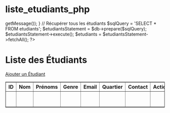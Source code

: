 # liste_etudiants_php
<?php
try {
    $db = new PDO('mysql:host=localhost;dbname=upb_bd_td_techno_web;charset=utf8', 'root', '');
} catch (Exception $e) {
    die('Erreur : ' . $e->getMessage());
}

// Récupérer tous les étudiants
$sqlQuery = 'SELECT * FROM etudiants';
$etudiantsStatement = $db->prepare($sqlQuery);
$etudiantsStatement->execute();
$etudiants = $etudiantsStatement->fetchAll();
?>

<!DOCTYPE html>
<html lang="fr">
<head>
    <meta charset="UTF-8">
    <title>Liste des Étudiants</title>
</head>
<body>
    <h1>Liste des Étudiants</h1>
    <a href="ajout_etudiant.php">Ajouter un Étudiant</a>
    <table border="1">
        <tr>
            <th>ID</th>
            <th>Nom</th>
            <th>Prénoms</th>
            <th>Genre</th>
            <th>Email</th>
            <th>Quartier</th>
            <th>Contact</th>
            <th>Actions</th>
        </tr>
        <?php foreach ($etudiants as $etudiant): ?>
        <tr>
            <td><?php echo $etudiant['id']; ?></td>
            <td><?php echo $etudiant['nom']; ?></td>
            <td><?php echo $etudiant['prenoms']; ?></td>
            <td><?php echo $etudiant['genre']; ?></td>
            <td><?php echo $etudiant['email']; ?></td>
            <td><?php echo $etudiant['quartier']; ?></td>
            <td><?php echo $etudiant['contact']; ?></td>
            <td>
                <th><a href="details_etudiant.php?id_etudiant=<?php echo $etudiant['id']; ?>">Voir plus</a></th>
                <th><a href="modifier_etudiant.php?id_etudiant=<?php echo $etudiant['id']; ?>">Modifier</a></th>
                <th><a href="supprimer_etudiant.php?id_etudiant=<?php echo $etudiant['id']; ?>">Supprimer</a></th>
            </td>
        </tr>
        <?php endforeach; ?>
    </table>
</body>
</html>
